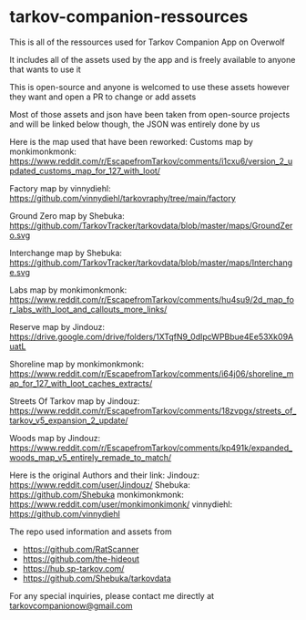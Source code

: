 # tarkov-companion-ressources
This is all of the ressources used for Tarkov Companion App on Overwolf

It includes all of the assets used by the app and is freely available to anyone that wants to use it

This is open-source and anyone is welcomed to use these assets however they want and open a PR to change or add assets

Most of those assets and json have been taken from open-source projects and will be linked below though, the JSON was entirely done by us

Here is the map used that have been reworked:
Customs map by monkimonkmonk: 
https://www.reddit.com/r/EscapefromTarkov/comments/i1cxu6/version_2_updated_customs_map_for_127_with_loot/

Factory map by vinnydiehl: 
https://github.com/vinnydiehl/tarkovraphy/tree/main/factory

Ground Zero map by Shebuka: 
https://github.com/TarkovTracker/tarkovdata/blob/master/maps/GroundZero.svg

Interchange map by Shebuka: 
https://github.com/TarkovTracker/tarkovdata/blob/master/maps/Interchange.svg

Labs map by monkimonkmonk: 
https://www.reddit.com/r/EscapefromTarkov/comments/hu4su9/2d_map_for_labs_with_loot_and_callouts_more_links/

Reserve map by Jindouz: 
https://drive.google.com/drive/folders/1XTqfN9_0dIpcWPBbue4Ee53Xk09AuatL

Shoreline map by monkimonkmonk: 
https://www.reddit.com/r/EscapefromTarkov/comments/i64j06/shoreline_map_for_127_with_loot_caches_extracts/

Streets Of Tarkov map by Jindouz: 
https://www.reddit.com/r/EscapefromTarkov/comments/18zvpgx/streets_of_tarkov_v5_expansion_2_update/

Woods map by Jindouz: 
https://www.reddit.com/r/EscapefromTarkov/comments/kp491k/expanded_woods_map_v5_entirely_remade_to_match/


Here is the original Authors and their link:
Jindouz: https://www.reddit.com/user/Jindouz/
Shebuka: https://github.com/Shebuka
monkimonkmonk: https://www.reddit.com/user/monkimonkimonk/
vinnydiehl: https://github.com/vinnydiehl

The repo used information and assets from
- https://github.com/RatScanner
- https://github.com/the-hideout
- https://hub.sp-tarkov.com/
- https://github.com/Shebuka/tarkovdata

For any special inquiries, please contact me directly at tarkovcompanionow@gmail.com
